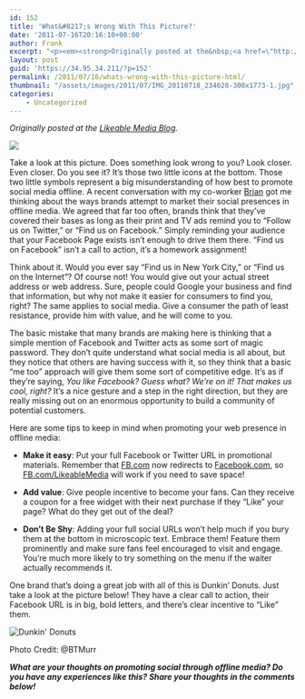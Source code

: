 ```yaml
---
id: 152
title: 'What&#8217;s Wrong With This Picture?'
date: '2011-07-16T20:16:10+00:00'
author: Frank
excerpt: "<p><em><strong>Originally posted at the&nbsp;<a href=\"http://www.likeable.com/blog/2011/07/whats-wrong-with-this-picture/\">Likeable Media Blog</a>.</strong></em></p><p></p><p>Take a look at this picture. Does something look wrong to you? Look closer. Even closer. Do you see it? It’s those two little icons at the bottom. Those two little symbols represent a big misunderstanding of how best to promote social media offline. A recent conversation with my co-worker&nbsp;<a href=\"http://twitter.com/btmurr\">Brian</a>&nbsp;got me thinking about the ways brands attempt to market their social presences in offline media. We agreed that far too often, brands think that they’ve covered their bases as long as their print and TV ads remind you to “Follow us on Twitter,” or “Find us on Facebook.” Simply reminding your audience that your Facebook Page exists isn’t enough to drive them there. “Find us on Facebook” isn’t a call to action, it’s a homework assignment!</p><p>\_</p><p></p>"
layout: post
guid: 'https://34.95.34.211/?p=152'
permalink: /2011/07/16/whats-wrong-with-this-picture-html/
thumbnail: "/assets/images/2011/07/IMG_20110718_234628-300x1773-1.jpg"
categories:
    - Uncategorized
---
```


*Originally posted at the [Likeable Media Blog](http://www.likeable.com/2011/07/whats-wrong-with-this-picture/).*

![ ]({{site.url}}{{site.baseurl}}/assets/images/2011/07/IMG_20110718_234628-300x1773.jpg "Baked By Melissa")

Take a look at this picture. Does something look wrong to you? Look closer. Even closer. Do you see it? It’s those two little icons at the bottom. Those two little symbols represent a big misunderstanding of how best to promote social media offline. A recent conversation with my co-worker [Brian](http://twitter.com/btmurr) got me thinking about the ways brands attempt to market their social presences in offline media. We agreed that far too often, brands think that they’ve covered their bases as long as their print and TV ads remind you to “Follow us on Twitter,” or “Find us on Facebook.” Simply reminding your audience that your Facebook Page exists isn’t enough to drive them there. “Find us on Facebook” isn’t a call to action, it’s a homework assignment!

Think about it. Would you ever say “Find us in New York City,” or “Find us on the Internet”? Of course not! You would give out your actual street address or web address. Sure, people could Google your business and find that information, but why not make it easier for consumers to find you, right? The same applies to social media. Give a consumer the path of least resistance, provide him with value, and he will come to you.

The basic mistake that many brands are making here is thinking that a simple mention of Facebook and Twitter acts as some sort of magic password. They don’t quite understand what social media is all about, but they notice that others are having success with it, so they think that a basic “me too” approach will give them some sort of competitive edge. It’s as if they’re saying, *You like Facebook? Guess what? We’re on it! That makes us cool, right?* It’s a nice gesture and a step in the right direction, but they are really missing out on an enormous opportunity to build a community of potential customers.

Here are some tips to keep in mind when promoting your web presence in offline media:

- **Make it easy**: Put your full Facebook or Twitter URL in promotional materials. Remember that [FB.com](http://fb.com/) now redirects to [Facebook.com](http://facebook.com/), so [FB.com/LikeableMedia](http://fb.com/LikeableMedia) will work if you need to save space!

- **Add value**: Give people incentive to become your fans. Can they receive a coupon for a free widget with their next purchase if they “Like” your page? What do they get out of the deal?

- **Don’t Be Shy**: Adding your full social URLs won’t help much if you bury them at the bottom in microscopic text. Embrace them! Feature them prominently and make sure fans feel encouraged to visit and engage. You’re much more likely to try something on the menu if the waiter actually recommends it.

One brand that’s doing a great job with all of this is Dunkin’ Donuts. Just take a look at the picture below! They have a clear call to action, their Facebook URL is in big, bold letters, and there’s clear incentive to “Like” them.

![](http://s3.media.squarespace.com/production/1465610/17353535/wp-content/uploads/2011/12/photo-224x3003.jpg "Dunkin' Donuts")

Photo Credit: @BTMurr

***What are your thoughts on promoting social through offline media? Do you have any experiences like this? Share your thoughts in the comments below!***